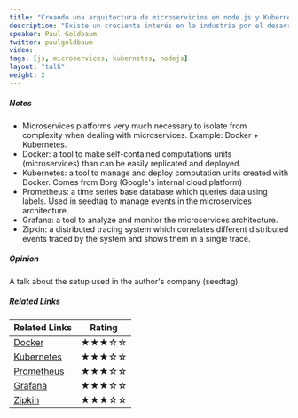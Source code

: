 ```yaml
---
title: "Creando una arquitectura de microservicios en node.js y Kubernetes"
description: "Existe un creciente interés en la industria por el desarrollo de arquitecturas de microservicios, gracias a las muchas ventajas que ofrecen. Sin embargo, este nuevo paradigma supone un cambio de mentalidad a la hora de organizar nuestras aplicaciones y conlleva más trabajo de operaciones, creando así una barrera de entrada mayor frente a sistemas monolíticos. Hablaremos de nuestra experiencia en seedtag migrando a una arquitectura de microservicios en Node.js y de los retos que aparecen a la hora de implementar un sistema que debe atender miles de peticiones por segundo. Repasaremos las técnicas y herramientas a nuestra disposición para crear una sistema ágil, mantenible y escalable utilizando Kubernetes como base."
speaker: Paul Goldbaum
twitter: paulgoldbaum
video:
tags: [js, microservices, kubernetes, nodejs]
layout: "talk"
weight: 2
---
```


<article id="1">

##### Notes

- Microservices platforms very much necessary to isolate from complexity when dealing with microservices. Example: Docker + Kubernetes.
- Docker: a tool to make self-contained computations units (microservices) than can be easily replicated and deployed.
- Kubernetes: a tool to manage and deploy computation units created with Docker. Comes from Borg (Google's internal cloud platform)
- Prometheus: a time series base database which queries data using labels. Used in seedtag to manage events in the microservices architecture.
- Grafana: a tool to analyze and monitor the microservices architecture.
- Zipkin: a distributed tracing system which correlates different distributed events traced by the system and shows them in a single trace.

</article>

<article id="2">

##### Opinion

A talk about the setup used in the author's company (seedtag).

</article>

<article id="3">

##### Related Links

Related Links | Rating
--- | ---
[Docker](https://www.docker.com/) | ★★★☆☆
[Kubernetes](https://kubernetes.io/) | ★★★☆☆
[Prometheus](https://prometheus.io/) | ★★★☆☆
[Grafana](https://grafana.com/) | ★★★☆☆
[Zipkin](http://zipkin.io/) | ★★★☆☆
</article>
